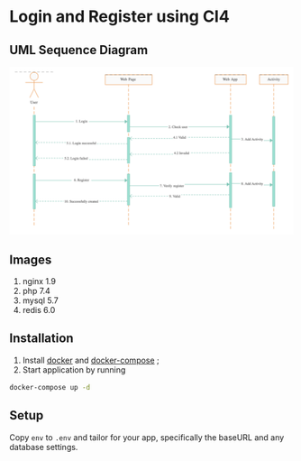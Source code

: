 # Login and Register using CI4


## UML Sequence Diagram
![UML](https://github.com/erisitohang/ci4-auth/blob/main/uml.png?raw=true)


## Images
1. nginx 1.9
2. php 7.4
3. mysql 5.7
3. redis 6.0


## Installation
1. Install [docker](https://docs.docker.com/engine/installation/) and [docker-compose](https://docs.docker.com/compose/install/) ;
2. Start application by running
```sh
docker-compose up -d
```

## Setup

Copy `env` to `.env` and tailor for your app, specifically the baseURL
and any database settings.